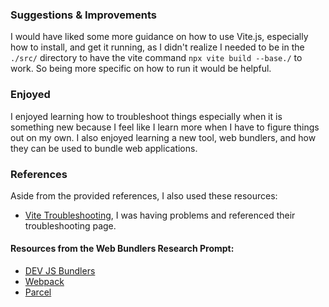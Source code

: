 ### Suggestions & Improvements

I would have liked some more guidance on how to use Vite.js, especially how to install, and get it running, as I didn't realize I needed to be in the `./src/` directory to have the vite command ```npx vite build --base./``` to work.  So being more specific on how to run it would be helpful.

### Enjoyed

I enjoyed learning how to troubleshoot things especially when it is something new because I feel like I learn more when I have to figure things out on my own. I also enjoyed learning a new tool, web bundlers, and how they can be used to bundle web applications.

### References
Aside from the provided references, I also used these resources:
 - [Vite Troubleshooting](https://vite.dev/guide/troubleshooting.html#vite-cjs-node-api-deprecated), I was having problems and referenced their troubleshooting page.
#### Resources from the Web Bundlers Research Prompt:
 - [DEV JS Bundlers](https://dev.to/underscorecode/javascript-bundlers-an-in-depth-comparative-is-webpack-still-the-best-bundler-in-2021-59jk)
 - [Webpack](https://webpack.js.org/concepts/)
 - [Parcel](https://parceljs.org/)
